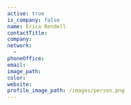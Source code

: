 ```yaml
---
active: true
is_company: false
name: Erica Rendell
contactTitle:
company:
network:
  -
phoneOffice:
email:
image_path:
color:
website:
profile_image_path: /images/person.png
---
```

